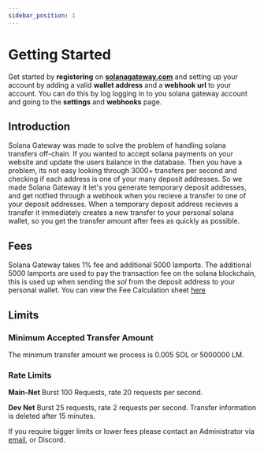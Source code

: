 ```yaml
---
sidebar_position: 1
---
```


# Getting Started

Get started by **registering** on **[solanagateway.com](https://www.solanagateway.com)** and setting up your account by adding a valid **wallet address** and a **webhook url** to your account. You can do this by log logging in to you solana gateway account and going to the **settings** and **webhooks** page.

## Introduction

Solana Gateway was made to solve the problem of handling solana transfers off-chain. If you wanted to accept solana payments on your website and update the users balance in the database. Then you have a problem, its not easy looking through 3000+ transfers per second and checking if each address is one of your many deposit addresses. So we made Solana Gateway it let's you generate temporary deposit addresses, and get notfied through a webhook when you recieve a transfer to one of your deposit addresses. When a temporary deposit address recieves a transfer it immediately creates a new transfer to your personal solana wallet, so you get the transfer amount after fees as quickly as possible.

## Fees

Solana Gateway takes 1% fee and additional 5000 lamports. The additional 5000 lamports are used to pay the transaction fee on the solana blockchain, this is used up when sending the _sol_ from the deposit address to your personal wallet. You can view the Fee Calculation sheet [here](https://docs.google.com/spreadsheets/d/11ZX8afdHGHmBmks0UilQruXuG3vA5WM4-okeJo3yzKU/edit?usp=sharing)

## Limits
### Minimum Accepted Transfer Amount
The minimum transfer amount we process is 0.005 SOL or 5000000 LM.
### Rate Limits
**Main-Net** Burst 100 Requests, rate 20 requests per second. 

**Dev Net** Burst 25 requests, rate 2 requests per second. Transfer information is deleted after 15 minutes.

If you require bigger limits or lower fees please contact an Administrator via [email](mailto:solanagateway@protonmail.com), or Discord. 

